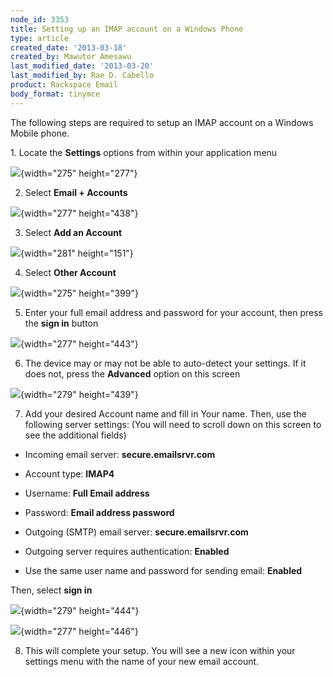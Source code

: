 ```yaml
---
node_id: 3353
title: Setting up an IMAP account on a Windows Phone
type: article
created_date: '2013-03-18'
created_by: Mawutor Amesawu
last_modified_date: '2013-03-20'
last_modified_by: Rae D. Cabello
product: Rackspace Email
body_format: tinymce
---
```


The following steps are required to setup an IMAP account on a Windows
Mobile phone.

1\. Locate the **Settings** options from within your application menu

![](https://8026b2e3760e2433679c-fffceaebb8c6ee053c935e8915a3fbe7.ssl.cf2.rackcdn.com/field/image/1.jpg){width="275"
height="277"}

2. Select **Email + Accounts**

![](https://8026b2e3760e2433679c-fffceaebb8c6ee053c935e8915a3fbe7.ssl.cf2.rackcdn.com/field/image/2.jpg){width="277"
height="438"}

3.  Select **Add an Account**

![](https://8026b2e3760e2433679c-fffceaebb8c6ee053c935e8915a3fbe7.ssl.cf2.rackcdn.com/field/image/3.jpg){width="281"
height="151"}

4. Select **Other Account**

![](https://8026b2e3760e2433679c-fffceaebb8c6ee053c935e8915a3fbe7.ssl.cf2.rackcdn.com/field/image/4.jpg){width="275"
height="399"}

5. Enter your full email address and password for your account, then
press the **sign in** button

![](https://8026b2e3760e2433679c-fffceaebb8c6ee053c935e8915a3fbe7.ssl.cf2.rackcdn.com/field/image/5.jpg){width="277"
height="443"}

6. The device may or may not be able to auto-detect your settings.  If
it does not, press the **Advanced** option on this screen

![](https://8026b2e3760e2433679c-fffceaebb8c6ee053c935e8915a3fbe7.ssl.cf2.rackcdn.com/field/image/6.jpg){width="279"
height="439"}

7. Add your desired Account name and fill in Your name.  Then, use the
following server settings:
(You will need to scroll down on this screen to see the additional
fields)

-   Incoming email server: **secure.emailsrvr.com**

<!-- -->

-   Account type: **IMAP4**

<!-- -->

-   Username: **Full Email address**

<!-- -->

-   Password: **Email address password**

<!-- -->

-   Outgoing (SMTP) email server: **secure.emailsrvr.com**

<!-- -->

-   Outgoing server requires authentication: **Enabled**

<!-- -->

-   Use the same user name and password for sending email: **Enabled**

Then, select **sign in**

![](https://8026b2e3760e2433679c-fffceaebb8c6ee053c935e8915a3fbe7.ssl.cf2.rackcdn.com/field/image/8.jpg){width="279"
height="444"}

![](https://8026b2e3760e2433679c-fffceaebb8c6ee053c935e8915a3fbe7.ssl.cf2.rackcdn.com/field/image/9.jpg){width="277"
height="446"}

8. This will complete your setup.  You will see a new icon within your
settings menu with the name of your new email account.

